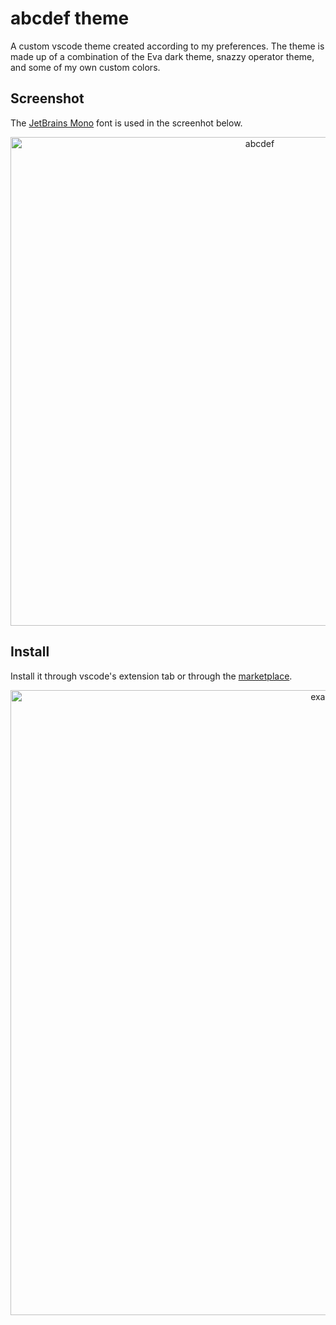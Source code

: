 # abcdef theme

A custom vscode theme created according to my preferences. The theme is made up of a combination of the Eva dark theme, snazzy operator theme, and some of my own custom colors.

## Screenshot

The [JetBrains Mono](https://www.jetbrains.com/lp/mono/) font is used in the screenhot below.

<p align="center">
<img width="782" alt="abcdef" src="https://github.com/jxne00/abcdef-theme/assets/86581908/90e47307-9942-4ca0-ae92-622cd6986f79">
</p>

## Install

Install it through vscode's extension tab or through the [marketplace](https://marketplace.visualstudio.com/items?itemName=jxne00.abcdef).

<p align="center">
<img width="1000" alt="example" src="https://github.com/jxne00/abcdef-theme/assets/86581908/31e12afb-78af-4d51-81fa-ddca7e106df4">
</p>
